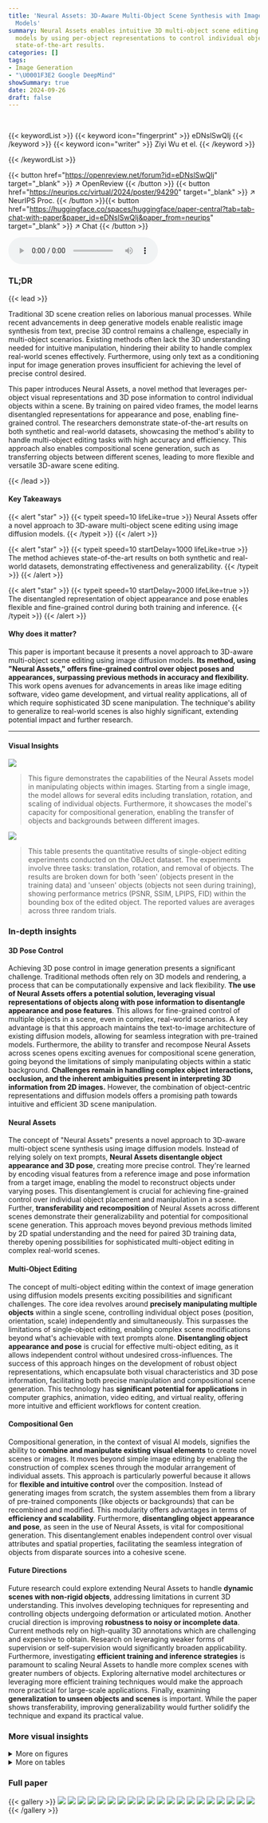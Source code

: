 ```yaml
---
title: 'Neural Assets: 3D-Aware Multi-Object Scene Synthesis with Image Diffusion
  Models'
summary: Neural Assets enables intuitive 3D multi-object scene editing via image diffusion
  models by using per-object representations to control individual object poses, achieving
  state-of-the-art results.
categories: []
tags:
- Image Generation
- "\U0001F3E2 Google DeepMind"
showSummary: true
date: 2024-09-26
draft: false
---
```


<br>

{{< keywordList >}}
{{< keyword icon="fingerprint" >}} eDNslSwQIj {{< /keyword >}}
{{< keyword icon="writer" >}} Ziyi Wu et el. {{< /keyword >}}
 
{{< /keywordList >}}

{{< button href="https://openreview.net/forum?id=eDNslSwQIj" target="_blank" >}}
↗ OpenReview
{{< /button >}}
{{< button href="https://neurips.cc/virtual/2024/poster/94290" target="_blank" >}}
↗ NeurIPS Proc.
{{< /button >}}{{< button href="https://huggingface.co/spaces/huggingface/paper-central?tab=tab-chat-with-paper&paper_id=eDNslSwQIj&paper_from=neurips" target="_blank" >}}
↗ Chat
{{< /button >}}



<audio controls>
    <source src="https://ai-paper-reviewer.com/eDNslSwQIj/podcast.wav" type="audio/wav">
    Your browser does not support the audio element.
</audio>


### TL;DR


{{< lead >}}

Traditional 3D scene creation relies on laborious manual processes. While recent advancements in deep generative models enable realistic image synthesis from text, precise 3D control remains a challenge, especially in multi-object scenarios.  Existing methods often lack the 3D understanding needed for intuitive manipulation, hindering their ability to handle complex real-world scenes effectively.  Furthermore, using only text as a conditioning input for image generation proves insufficient for achieving the level of precise control desired.

This paper introduces Neural Assets, a novel method that leverages per-object visual representations and 3D pose information to control individual objects within a scene.  By training on paired video frames, the model learns disentangled representations for appearance and pose, enabling fine-grained control.  The researchers demonstrate state-of-the-art results on both synthetic and real-world datasets, showcasing the method's ability to handle multi-object editing tasks with high accuracy and efficiency. This approach also enables compositional scene generation, such as transferring objects between different scenes, leading to more flexible and versatile 3D-aware scene editing.

{{< /lead >}}


#### Key Takeaways

{{< alert "star" >}}
{{< typeit speed=10 lifeLike=true >}} Neural Assets offer a novel approach to 3D-aware multi-object scene editing using image diffusion models. {{< /typeit >}}
{{< /alert >}}

{{< alert "star" >}}
{{< typeit speed=10 startDelay=1000 lifeLike=true >}} The method achieves state-of-the-art results on both synthetic and real-world datasets, demonstrating effectiveness and generalizability. {{< /typeit >}}
{{< /alert >}}

{{< alert "star" >}}
{{< typeit speed=10 startDelay=2000 lifeLike=true >}} The disentangled representation of object appearance and pose enables flexible and fine-grained control during both training and inference. {{< /typeit >}}
{{< /alert >}}

#### Why does it matter?
This paper is important because it presents a novel approach to 3D-aware multi-object scene editing using image diffusion models.  **Its method, using "Neural Assets," offers fine-grained control over object poses and appearances, surpassing previous methods in accuracy and flexibility.**  This work opens avenues for advancements in areas like image editing software, video game development, and virtual reality applications, all of which require sophisticated 3D scene manipulation. The technique's ability to generalize to real-world scenes is also highly significant, extending potential impact and further research.

------
#### Visual Insights



![](https://ai-paper-reviewer.com/eDNslSwQIj/figures_1_1.jpg)

> This figure demonstrates the capabilities of the Neural Assets model in manipulating objects within images.  Starting from a single image, the model allows for several edits including translation, rotation, and scaling of individual objects. Furthermore, it showcases the model's capacity for compositional generation, enabling the transfer of objects and backgrounds between different images.





![](https://ai-paper-reviewer.com/eDNslSwQIj/tables_19_1.jpg)

> This table presents the quantitative results of single-object editing experiments conducted on the OBJect dataset.  The experiments involve three tasks: translation, rotation, and removal of objects.  The results are broken down for both 'seen' (objects present in the training data) and 'unseen' objects (objects not seen during training), showing performance metrics (PSNR, SSIM, LPIPS, FID) within the bounding box of the edited object. The reported values are averages across three random trials.





### In-depth insights


#### 3D Pose Control
Achieving 3D pose control in image generation presents a significant challenge.  Traditional methods often rely on 3D models and rendering, a process that can be computationally expensive and lack flexibility. **The use of Neural Assets offers a potential solution, leveraging visual representations of objects along with pose information to disentangle appearance and pose features**. This allows for fine-grained control of multiple objects in a scene, even in complex, real-world scenarios.  A key advantage is that this approach maintains the text-to-image architecture of existing diffusion models, allowing for seamless integration with pre-trained models.  Furthermore, the ability to transfer and recompose Neural Assets across scenes opens exciting avenues for compositional scene generation, going beyond the limitations of simply manipulating objects within a static background.  **Challenges remain in handling complex object interactions, occlusion, and the inherent ambiguities present in interpreting 3D information from 2D images.**  However, the combination of object-centric representations and diffusion models offers a promising path towards intuitive and efficient 3D scene manipulation.

#### Neural Assets
The concept of "Neural Assets" presents a novel approach to 3D-aware multi-object scene synthesis using image diffusion models.  Instead of relying solely on text prompts, **Neural Assets disentangle object appearance and 3D pose**, creating more precise control.  They're learned by encoding visual features from a reference image and pose information from a target image, enabling the model to reconstruct objects under varying poses. This disentanglement is crucial for achieving fine-grained control over individual object placement and manipulation in a scene.  Further, **transferability and recomposition** of Neural Assets across different scenes demonstrate their generalizability and potential for compositional scene generation. This approach moves beyond previous methods limited by 2D spatial understanding and the need for paired 3D training data, thereby opening possibilities for sophisticated multi-object editing in complex real-world scenes.

#### Multi-Object Editing
The concept of multi-object editing within the context of image generation using diffusion models presents exciting possibilities and significant challenges.  The core idea revolves around **precisely manipulating multiple objects** within a single scene, controlling individual object poses (position, orientation, scale) independently and simultaneously. This surpasses the limitations of single-object editing, enabling complex scene modifications beyond what's achievable with text prompts alone.  **Disentangling object appearance and pose** is crucial for effective multi-object editing, as it allows independent control without undesired cross-influences.  The success of this approach hinges on the development of robust object representations, which encapsulate both visual characteristics and 3D pose information, facilitating both precise manipulation and compositional scene generation. This technology has **significant potential for applications** in computer graphics, animation, video editing, and virtual reality, offering more intuitive and efficient workflows for content creation.

#### Compositional Gen
Compositional generation, in the context of visual AI models, signifies the ability to **combine and manipulate existing visual elements** to create novel scenes or images.  It moves beyond simple image editing by enabling the construction of complex scenes through the modular arrangement of individual assets. This approach is particularly powerful because it allows for **flexible and intuitive control** over the composition.  Instead of generating images from scratch, the system assembles them from a library of pre-trained components (like objects or backgrounds) that can be recombined and modified. This modularity offers advantages in terms of **efficiency and scalability**.  Furthermore, **disentangling object appearance and pose**, as seen in the use of Neural Assets, is vital for compositional generation.  This disentanglement enables independent control over visual attributes and spatial properties, facilitating the seamless integration of objects from disparate sources into a cohesive scene.

#### Future Directions
Future research could explore extending Neural Assets to handle **dynamic scenes with non-rigid objects**, addressing limitations in current 3D understanding.  This involves developing techniques for representing and controlling objects undergoing deformation or articulated motion.  Another crucial direction is improving **robustness to noisy or incomplete data**.  Current methods rely on high-quality 3D annotations which are challenging and expensive to obtain.  Research on leveraging weaker forms of supervision or self-supervision would significantly broaden applicability.   Furthermore, investigating **efficient training and inference strategies** is paramount to scaling Neural Assets to handle more complex scenes with greater numbers of objects. Exploring alternative model architectures or leveraging more efficient training techniques would make the approach more practical for large-scale applications.  Finally, examining **generalization to unseen objects and scenes** is important.  While the paper shows transferability, improving generalizability would further solidify the technique and expand its practical value.


### More visual insights

<details>
<summary>More on figures
</summary>


![](https://ai-paper-reviewer.com/eDNslSwQIj/figures_3_1.jpg)

> This figure illustrates the Neural Assets framework.  Panel (a) shows how Neural Assets are created by combining appearance and pose features extracted from paired video frames.  Panel (b) depicts the training process, where a diffusion model learns to reconstruct a target image based on the Neural Assets and a background token.  Finally, panel (c) demonstrates inference, where Neural Assets are manipulated to control object pose and composition in a generated image.


![](https://ai-paper-reviewer.com/eDNslSwQIj/figures_5_1.jpg)

> The figure shows the quantitative results of single-object editing on the unseen object subset of the OBJect dataset.  Three editing tasks are evaluated: translation, rotation, and removal.  Performance is measured using PSNR, SSIM, and LPIPS, calculated within the bounding box of the edited object. The results show that the proposed method outperforms the baselines (Chained and 3DIT) on all three tasks.


![](https://ai-paper-reviewer.com/eDNslSwQIj/figures_5_2.jpg)

> The figure shows a comparison of multi-object editing results on three datasets: MOVi-E, Objectron, and Waymo Open.  The results are evaluated using PSNR, SSIM, and LPIPS metrics, which are calculated within the bounding boxes of the edited objects to isolate the editing quality from the surrounding image context.  The figure visually demonstrates the superior performance of the proposed 'Ours' method compared to two baselines ('Chained' and '3DIT').


![](https://ai-paper-reviewer.com/eDNslSwQIj/figures_6_1.jpg)

> This figure shows examples of 3D-aware image editing using Neural Assets.  It demonstrates the ability to manipulate individual objects within a scene by translating, rotating, rescaling, replacing, or changing the background.  The figure highlights the model's capacity for fine-grained control and compositional generation.


![](https://ai-paper-reviewer.com/eDNslSwQIj/figures_7_1.jpg)

> This figure shows examples of object translation and rotation on the Waymo Open dataset.  The results demonstrate that by manipulating the 3D bounding boxes provided as input, the model can successfully translate and rotate objects within the scene.  The green boxes highlight the objects before and after the transformation. To see the changes more clearly, videos of these edits are available on the project's webpage.


![](https://ai-paper-reviewer.com/eDNslSwQIj/figures_7_2.jpg)

> This figure shows several image editing results using the proposed Neural Asset method on the Waymo Open dataset.  The top row demonstrates the model's ability to reconstruct the original image, remove objects, segment objects, replace objects, and recompose objects from different scenes. The bottom row shows similar edits on another image. The results illustrate the versatility and control offered by the Neural Asset approach for complex scene manipulation.


![](https://ai-paper-reviewer.com/eDNslSwQIj/figures_8_1.jpg)

> This figure demonstrates the capability of the model to transfer backgrounds between different scenes. By replacing the background token, the objects in the foreground seamlessly integrate into the new background, adapting to lighting and other environmental changes.  The example shows how car headlights are correctly rendered when a nighttime background is applied.


![](https://ai-paper-reviewer.com/eDNslSwQIj/figures_8_2.jpg)

> This figure shows the ablation study results on the Objectron dataset.  It compares different components of the Neural Assets model: visual encoders (CLIP, MAE, DINO, and fine-tuned DINO), background modeling (with and without background, with and without pose), and training strategies (single frame, single frame without positional encoding, and paired frames).  The results, measured using PSNR and LPIPS within object bounding boxes, demonstrate the effectiveness of the chosen components in the full model.


![](https://ai-paper-reviewer.com/eDNslSwQIj/figures_9_1.jpg)

> This figure shows two failure cases of the Neural Assets model. The first case demonstrates symmetry ambiguity where rotating an object by 180 degrees causes a flipped appearance (e.g., a cup's handle). The second case illustrates camera-object motion entanglement, where moving a foreground object also results in background movement.  These limitations suggest the need for training data with greater diversity to improve model robustness.


![](https://ai-paper-reviewer.com/eDNslSwQIj/figures_20_1.jpg)

> This figure shows a qualitative comparison of the results obtained by three different methods (Chained, 3DIT, and Ours) on three different datasets (MOVi-E, Objectron, and Waymo Open) for the task of multi-object editing. Each row corresponds to one dataset, and shows the source image, the results of each method, and the target image. The green boxes in the images highlight the objects that are being edited. The results show that the proposed method (Ours) outperforms the baselines by maintaining better object identity and consistency, resulting in a more realistic image.


![](https://ai-paper-reviewer.com/eDNslSwQIj/figures_22_1.jpg)

> This figure demonstrates the capabilities of the Neural Asset model for 3D-aware multi-object scene editing.  Starting from a source image with identified object bounding boxes, the model can precisely manipulate individual objects by translating, rotating, and rescaling them. Furthermore, it showcases the model's ability to perform compositional generation, enabling the transfer of objects or background elements between different images.


![](https://ai-paper-reviewer.com/eDNslSwQIj/figures_22_2.jpg)

> This figure shows the results of replacing the background token on the Objectron dataset. The model successfully adapts the foreground objects to new backgrounds, demonstrating an understanding of scene context and lighting.  The consistent object appearances and lighting effects in the generated images showcases the effectiveness of the Neural Asset framework in handling multi-object scenes.


![](https://ai-paper-reviewer.com/eDNslSwQIj/figures_23_1.jpg)

> This figure illustrates how the 3D pose of an object is represented using its projected corners in the image plane.  The four projected corners (P0, P1, P2, P3) form a local coordinate system for the object, capturing its position, orientation, and scale in the scene.  The example images (b and c) show how this representation translates to real-world scenes, where the green lines denote the projected corners and the object's pose.


</details>




<details>
<summary>More on tables
</summary>


![](https://ai-paper-reviewer.com/eDNslSwQIj/tables_19_2.jpg)
> This table presents the quantitative results of multi-object editing experiments on three datasets: MOVi-E, Objectron, and Waymo Open.  It compares the performance of the proposed Neural Assets model against two baselines, Chained and 3DIT, across various metrics: PSNR, SSIM, LPIPS, FID, and DINO. The metrics are evaluated both at the image level (considering the entire image) and at the object level (focusing solely on the edited objects).  The results highlight the superior performance of the Neural Assets model in multi-object editing tasks.

![](https://ai-paper-reviewer.com/eDNslSwQIj/tables_21_1.jpg)
> This table presents the ablation study results on the Objectron dataset, focusing on the impact of different visual encoders on the model's performance.  It compares the performance using CLIP, MAE, DINO, and a fine-tuned DINO (FT-DINO) as visual encoders. The metrics used to evaluate the model include PSNR, SSIM, LPIPS, FID (image-level), and PSNR, SSIM, LPIPS, and DINO (object-level). The results show the effectiveness of using a fine-tuned DINO as the visual encoder compared to the others.

![](https://ai-paper-reviewer.com/eDNslSwQIj/tables_21_2.jpg)
> This table presents the ablation study result on the background modeling of the proposed method.  It compares the performance of three variants: (1) No-BG (no background modeling), (2) No-Pose (background modeling without relative camera pose), and (3) Ours (full model with background modeling and relative camera pose).  The metrics used are PSNR, SSIM, LPIPS, FID at the Image level and PSNR, SSIM, LPIPS, and DINO at the Object level.

![](https://ai-paper-reviewer.com/eDNslSwQIj/tables_21_3.jpg)
> This table presents the ablation study of different training strategies on the Objectron dataset. It compares the performance of training with single frames versus paired frames (source and target frames from videos) for learning Neural Assets.  It also includes a variant where positional encoding is removed from the ViT image encoder. The metrics used are PSNR, SSIM, LPIPS, FID (image-level), and PSNR, SSIM, LPIPS, and DINO (object-level). The results show that paired frame training significantly improves performance compared to single frame training, demonstrating the importance of learning disentangled appearance and pose features.

</details>




### Full paper

{{< gallery >}}
<img src="https://ai-paper-reviewer.com/eDNslSwQIj/1.png" class="grid-w50 md:grid-w33 xl:grid-w25" />
<img src="https://ai-paper-reviewer.com/eDNslSwQIj/2.png" class="grid-w50 md:grid-w33 xl:grid-w25" />
<img src="https://ai-paper-reviewer.com/eDNslSwQIj/3.png" class="grid-w50 md:grid-w33 xl:grid-w25" />
<img src="https://ai-paper-reviewer.com/eDNslSwQIj/4.png" class="grid-w50 md:grid-w33 xl:grid-w25" />
<img src="https://ai-paper-reviewer.com/eDNslSwQIj/5.png" class="grid-w50 md:grid-w33 xl:grid-w25" />
<img src="https://ai-paper-reviewer.com/eDNslSwQIj/6.png" class="grid-w50 md:grid-w33 xl:grid-w25" />
<img src="https://ai-paper-reviewer.com/eDNslSwQIj/7.png" class="grid-w50 md:grid-w33 xl:grid-w25" />
<img src="https://ai-paper-reviewer.com/eDNslSwQIj/8.png" class="grid-w50 md:grid-w33 xl:grid-w25" />
<img src="https://ai-paper-reviewer.com/eDNslSwQIj/9.png" class="grid-w50 md:grid-w33 xl:grid-w25" />
<img src="https://ai-paper-reviewer.com/eDNslSwQIj/10.png" class="grid-w50 md:grid-w33 xl:grid-w25" />
<img src="https://ai-paper-reviewer.com/eDNslSwQIj/11.png" class="grid-w50 md:grid-w33 xl:grid-w25" />
<img src="https://ai-paper-reviewer.com/eDNslSwQIj/12.png" class="grid-w50 md:grid-w33 xl:grid-w25" />
<img src="https://ai-paper-reviewer.com/eDNslSwQIj/13.png" class="grid-w50 md:grid-w33 xl:grid-w25" />
<img src="https://ai-paper-reviewer.com/eDNslSwQIj/14.png" class="grid-w50 md:grid-w33 xl:grid-w25" />
<img src="https://ai-paper-reviewer.com/eDNslSwQIj/15.png" class="grid-w50 md:grid-w33 xl:grid-w25" />
<img src="https://ai-paper-reviewer.com/eDNslSwQIj/16.png" class="grid-w50 md:grid-w33 xl:grid-w25" />
<img src="https://ai-paper-reviewer.com/eDNslSwQIj/17.png" class="grid-w50 md:grid-w33 xl:grid-w25" />
<img src="https://ai-paper-reviewer.com/eDNslSwQIj/18.png" class="grid-w50 md:grid-w33 xl:grid-w25" />
<img src="https://ai-paper-reviewer.com/eDNslSwQIj/19.png" class="grid-w50 md:grid-w33 xl:grid-w25" />
<img src="https://ai-paper-reviewer.com/eDNslSwQIj/20.png" class="grid-w50 md:grid-w33 xl:grid-w25" />
{{< /gallery >}}